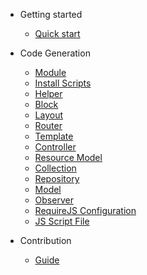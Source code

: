 * Getting started

  * [Quick start](quickstart.md)
  
* Code Generation
  
  * [Module](module_generation.md)
  * [Install Scripts](install_scripts.md)
  * [Helper](helper.md)
  * [Block](block.md)
  * [Layout](layout.md)
  * [Router](router.md)
  * [Template](template.md)
  * [Controller](controller.md)
  * [Resource Model](resource-model.md)
  * [Collection](collection.md)
  * [Repository](repository.md)
  * [Model](model.md)
  * [Observer](observer.md)
  * [RequireJS Configuration](requirejs.md)
  * [JS Script File](js-script.md)
  
* Contribution
   
   * [Guide](contribution.md)
  